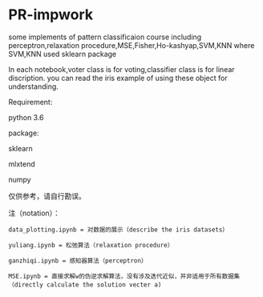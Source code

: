 # PR-impwork
some implements of pattern classificaion course including perceptron,relaxation procedure,MSE,Fisher,Ho-kashyap,SVM,KNN
where SVM,KNN used sklearn package

In each notebook,voter class is for voting,classifier class is for linear discription.
you can read the iris example of using these object for understanding. 

Requirement:  

python 3.6  

package:  

sklearn  

mlxtend  

numpy  


仅供参考，请自行勘误。  

注（notation）：  

    data_plotting.ipynb = 对数据的展示（describe the iris datasets）  
    
    yuliang.ipynb = 松弛算法（relaxation procedure）  
    
    ganzhiqi.ipynb = 感知器算法（perceptron）  
    
    MSE.ipynb = 直接求解w的伪逆求解算法，没有涉及迭代近似，并非适用于所有数据集 （directly calculate the solution vecter a)
    
